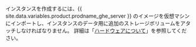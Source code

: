 インスタンスを作成するには、{{ site.data.variables.product.prodname_ghe_server }} のイメージを仮想マシンにインポートし、インスタンスのデータ用に追加のストレージボリュームをアタッチしなければなりません。 詳細は「[ハードウェアについて](#hardware-considerations)」を参照してください。
